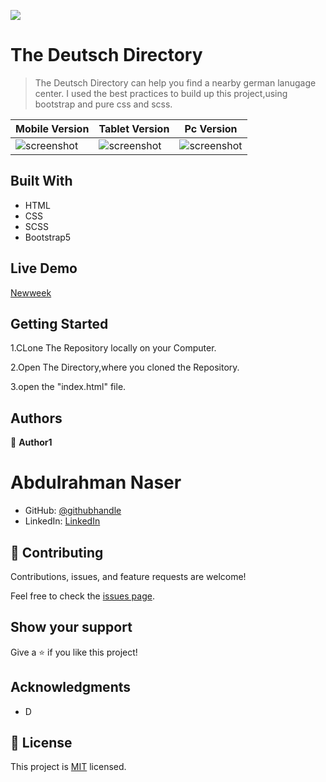 ![](https://img.shields.io/badge/Microverse-blueviolet)

# The Deutsch Directory

> The Deutsch Directory can help you find a nearby german lanugage center. I used the best practices to build up this project,using bootstrap and pure css and scss.

Mobile Version | Tablet Version | Pc Version
-------- | --------- | ------------
![screenshot](/Assests/Images/mileston2-mobiledevice.jpg) | ![screenshot](/Assests/Images/mileston2-mobiledevice.jpg) | ![screenshot](/Assests/Images/mileston2-mobiledevice.jpg)

## Built With

- HTML
- CSS
- SCSS
- Bootstrap5

## Live Demo

[Newweek](https://abdona.github.io/NewsWeek-BS/)


## Getting Started

1.CLone The Repository locally on your Computer.

2.Open The Directory,where you cloned the Repository.

3.open the "index.html" file.

## Authors

👤 **Author1**
# Abdulrahman Naser
- GitHub: [@githubhandle](https://github.com/Abdona)
- LinkedIn: [LinkedIn](https://www.linkedin.com/in/abdulrahman-nasser-2b7173131/)

## 🤝 Contributing

Contributions, issues, and feature requests are welcome!

Feel free to check the [issues page](https://github.com/Abdona/NewsWeek-BS/pull/1#issue-587701593).

## Show your support

Give a ⭐️ if you like this project!

## Acknowledgments

- D

## 📝 License

This project is [MIT](https://opensource.org/licenses/MIT) licensed.
